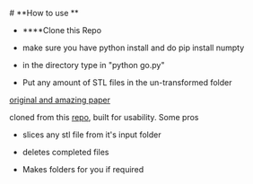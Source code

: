 # **How to use **

- ****Clone this Repo
  
- make sure you have python install and do pip install numpty
  
- in the directory type in "python go.py"
  
- Put any amount of STL files in the un-transformed folder

[original and amazing paper](https://www.researchgate.net/publication/354726760_A_Novel_Slicing_Strategy_to_Print_Overhangs_without_Support_Material)


cloned from this [repo](https://github.com/RotBotSlicer/Transform/tree/master), built for usability. Some pros

- slices any stl file from it's input folder

-  deletes completed files

- Makes folders for you if required

